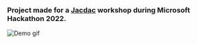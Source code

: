### Project made for a [Jacdac](https://microsoft.github.io/jacdac-docs/) workshop during Microsoft Hackathon 2022.
![Demo gif](demo.gif)

